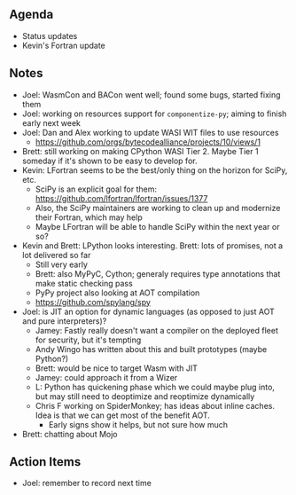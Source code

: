 ## Agenda

- Status updates
- Kevin's Fortran update

## Notes

- Joel: WasmCon and BACon went well; found some bugs, started fixing them
- Joel: working on resources support for `componentize-py`; aiming to finish early next week
- Joel: Dan and Alex working to update WASI WIT files to use resources
    - https://github.com/orgs/bytecodealliance/projects/10/views/1
- Brett: still working on making CPython WASI Tier 2.  Maybe Tier 1 someday if it's shown to be easy to develop for.
- Kevin: LFortran seems to be the best/only thing on the horizon for SciPy, etc.
    - SciPy is an explicit goal for them: https://github.com/lfortran/lfortran/issues/1377
    - Also, the SciPy maintainers are working to clean up and modernize their Fortran, which may help
    - Maybe LFortran will be able to handle SciPy within the next year or so?
- Kevin and Brett: LPython looks interesting.  Brett: lots of promises, not a lot delivered so far
    - Still very early
    - Brett: also MyPyC, Cython; generaly requires type annotations that make static checking pass
    - PyPy project also looking at AOT compilation
    - https://github.com/spylang/spy
- Joel: is JIT an option for dynamic languages (as opposed to just AOT and pure interpreters)?
    - Jamey: Fastly really doesn't want a compiler on the deployed fleet for security, but it's tempting
    - Andy Wingo has written about this and built prototypes (maybe Python?)
    - Brett: would be nice to target Wasm with JIT
    - Jamey: could approach it from a Wizer 
    - L: Python has quickening phase which we could maybe plug into, but may still need to deoptimize and reoptimize dynamically
    - Chris F working on SpiderMonkey; has ideas about inline caches.  Idea is that we can get most of the benefit AOT.
        - Early signs show it helps, but not sure how much
- Brett: chatting about Mojo

## Action Items

- Joel: remember to record next time
